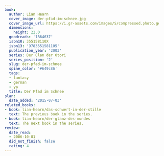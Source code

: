 ```yaml
---
book:
  author: Lian Hearn
  cover_image: der-pfad-im-schnee.jpg
  cover_image_url: https://i.gr-assets.com/images/S/compressed.photo.goodreads.com/books/1370809289l/1864637._SX98_.jpg
  dimensions:
    height: 22.0
  goodreads: '1864637'
  isbn10: 355158110X
  isbn13: '9783551581105'
  publication_year: '2003'
  series: Der Clan der Otori
  series_position: '2'
  slug: der-pfad-im-schnee
  spine_color: '#649c86'
  tags:
  - fantasy
  - german
  - ya
  title: Der Pfad im Schnee
plan:
  date_added: '2015-07-03'
related_books:
- book: lian-hearn/das-schwert-in-der-stille
  text: The previous book in the series.
- book: lian-hearn/der-glanz-des-mondes
  text: The next book in the series.
review:
  date_read:
  - 2006-10-01
  did_not_finish: false
  rating: 4
---
```

